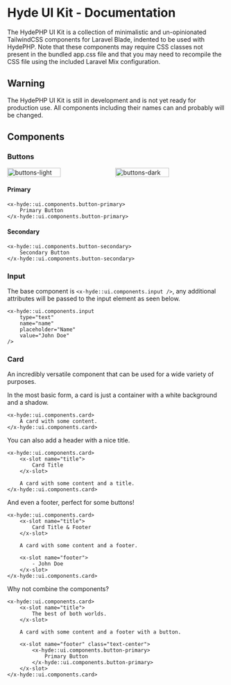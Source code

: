 # Hyde UI Kit - Documentation

The HydePHP UI Kit is a collection of minimalistic and un-opinionated TailwindCSS components for Laravel Blade,
indented to be used with HydePHP. Note that these components may require CSS classes not present in the bundled app.css
file and that you may need to recompile the CSS file using the included Laravel Mix configuration.

## Warning

The HydePHP UI Kit is still in development and is not yet ready for production use.
All components including their names can and probably will be changed.

## Components

### Buttons

<div style="display: flex;">
<img src="https://user-images.githubusercontent.com/95144705/206711385-66701bbf-1d86-4a6c-9625-fd7ea90d3805.png" alt="buttons-light" width="49.5%">
<img src="https://user-images.githubusercontent.com/95144705/206711382-56fd9dde-137a-49cc-87b8-53dcc1c15bc2.png" alt="buttons-dark" width="49.5%">
</div>

#### Primary

```blade
<x-hyde::ui.components.button-primary>
    Primary Button
</x-hyde::ui.components.button-primary>
```

#### Secondary

```blade
<x-hyde::ui.components.button-secondary>
    Secondary Button
</x-hyde::ui.components.button-secondary>
```

### Input

The base component is `<x-hyde::ui.components.input />`, any additional attributes will be passed to the input element as seen below.

```blade
<x-hyde::ui.components.input
    type="text"
    name="name"
    placeholder="Name"
    value="John Doe"
/>
```

### Card

An incredibly versatile component that can be used for a wide variety of purposes.

In the most basic form, a card is just a container with a white background and a shadow.

```blade
<x-hyde::ui.components.card>
    A card with some content.
</x-hyde::ui.components.card>
```

You can also add a header with a nice title.

```blade
<x-hyde::ui.components.card>
    <x-slot name="title">
        Card Title
    </x-slot>

    A card with some content and a title.
</x-hyde::ui.components.card>
```

And even a footer, perfect for some buttons!

```blade
<x-hyde::ui.components.card>
    <x-slot name="title">
        Card Title & Footer
    </x-slot>

    A card with some content and a footer.

    <x-slot name="footer">
        - John Doe
    </x-slot>
</x-hyde::ui.components.card>
```

Why not combine the components?

```blade
<x-hyde::ui.components.card>
    <x-slot name="title">
        The best of both worlds.
    </x-slot>

    A card with some content and a footer with a button.

    <x-slot name="footer" class="text-center">
        <x-hyde::ui.components.button-primary>
            Primary Button
        </x-hyde::ui.components.button-primary>
    </x-slot>
</x-hyde::ui.components.card>
```
